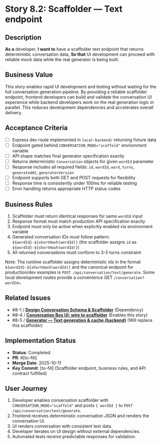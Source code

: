 # Story 8.2: Scaffolder — Text endpoint

## Description

**As a** developer,
**I want to** have a scaffolder text endpoint that returns deterministic conversation data,
**So that** UI development can proceed with reliable mock data while the real generator is being built.

## Business Value

This story enables rapid UI development and testing without waiting for the full conversation generation pipeline. By providing a reliable scaffolder endpoint, frontend developers can build and validate the conversation UI experience while backend developers work on the real generation logic in parallel. This reduces development dependencies and accelerates overall delivery.

## Acceptance Criteria

- [ ] Express dev route implemented in `local-backend/` returning fixture data
- [ ] Endpoint gated behind `CONVERSATION_MODE="scaffold"` environment variable
- [ ] API shape matches final generator specification exactly
- [ ] Returns deterministic `Conversation` objects for given `wordId` parameter
- [ ] Response includes all required fields: `id`, `wordId`, `word`, `turns`, `generatedAt`, `generatorVersion`
- [ ] Endpoint supports both GET and POST requests for flexibility
- [ ] Response time is consistently under 100ms for reliable testing
- [ ] Error handling returns appropriate HTTP status codes

## Business Rules

1. Scaffolder must return identical responses for same `wordId` input
2. Response format must match production API specification exactly
3. Endpoint must only be active when explicitly enabled via environment variable
4. Generated conversation IDs must follow pattern: `${wordId}-${shortHash(wordId)}` (the scaffolder assigns `id` as `${wordId}-${shortHash(wordId)}`)
5. All returned conversations must conform to 3-5 turns constraint

Note: The runtime scaffolder assigns deterministic ids in the format `${wordId}-${shortHash(wordId)}` and the canonical endpoint for production/dev examples is `POST /api/conversation/text/generate`. Some local development routes provide a convenience GET `/conversation?wordId=`.

## Related Issues

- #8-1 / [**Design Conversation Schema & Scaffolder**](./story-8-1-design-schema-and-scaffolder.md) (Dependency)
- #8-4 / [**Conversation Box UI: wire to scaffolder**](./story-8-4-conversation-box-ui.md) (Enables this story)
- #8-5 / [**Generator — Text generation & cache (backend)**](./story-8-5-generator-text-cache.md) (Will replace this scaffolder)

## Implementation Status

- **Status**: Completed
- **PR**: #[to-fill]
- **Merge Date**: 2025-10-11
- **Key Commit**: [to-fill] (Scaffolder endpoint, business rules, and API contract fulfilled)

## User Journey

1. Developer enables conversation scaffolder with `CONVERSATION_MODE="scaffold"` and posts `{ wordId }` to `POST /api/conversation/text/generate`.
2. Frontend receives deterministic conversation JSON and renders the conversation UI.
3. UI renders conversation with consistent test data.
4. Developer iterates on UI design without external dependencies.
5. Automated tests receive predictable responses for validation.
